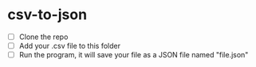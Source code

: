 # csv-to-json
- [ ] Clone the repo
- [ ] Add your .csv file to this folder
- [ ] Run the program, it will save your file as a JSON file named "file.json"
